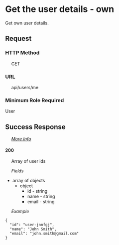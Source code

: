 # Get the user details - own

Get own user details.

## Request

### HTTP Method
&nbsp;&nbsp;&nbsp;&nbsp; GET

### URL
&nbsp;&nbsp;&nbsp;&nbsp; api/users/me

### Minimum Role Required
User

## Success Response

&nbsp;&nbsp;&nbsp;&nbsp; [*More Info*](../Kinergize%20-%20API%20General%20Info.md)

#### 200
&nbsp;&nbsp;&nbsp;&nbsp; Array of user ids

&nbsp;&nbsp;&nbsp;&nbsp; *Fields*
- array of objects
  - object
    - id - string
    - name - string
    - email - string

&nbsp;&nbsp;&nbsp;&nbsp; *Example*
```
{
  "id": "user-jnnfgj",
  "name": "John Smith",
  "email": "john.smith@gmail.com"
}
```
